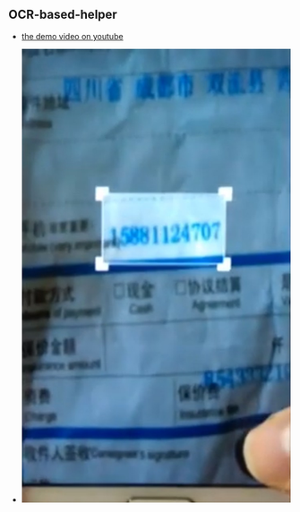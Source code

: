 ## OCR-based-helper

* [the demo video on youtube](https://youtu.be/yjz7phKSQIo)

* ![screenshot](https://github.com/yipersevere/OCR-based-helper/blob/master/Selection_018.jpg)

